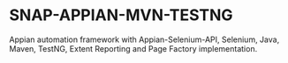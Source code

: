 # SNAP-APPIAN-MVN-TESTNG
Appian automation framework with Appian-Selenium-API, Selenium, Java, Maven, TestNG, Extent Reporting and Page Factory implementation.
